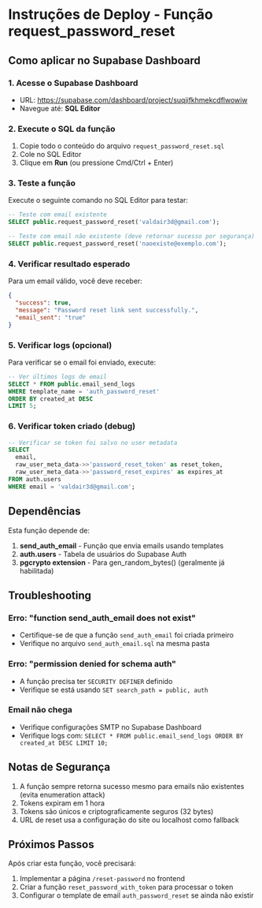 # Instruções de Deploy - Função request_password_reset

## Como aplicar no Supabase Dashboard

### 1. Acesse o Supabase Dashboard
- URL: https://supabase.com/dashboard/project/suqjifkhmekcdflwowiw
- Navegue até: **SQL Editor**

### 2. Execute o SQL da função
1. Copie todo o conteúdo do arquivo `request_password_reset.sql`
2. Cole no SQL Editor
3. Clique em **Run** (ou pressione Cmd/Ctrl + Enter)

### 3. Teste a função

Execute o seguinte comando no SQL Editor para testar:

```sql
-- Teste com email existente
SELECT public.request_password_reset('valdair3d@gmail.com');

-- Teste com email não existente (deve retornar sucesso por segurança)
SELECT public.request_password_reset('naoexiste@exemplo.com');
```

### 4. Verificar resultado esperado

Para um email válido, você deve receber:
```json
{
  "success": true,
  "message": "Password reset link sent successfully.",
  "email_sent": "true"
}
```

### 5. Verificar logs (opcional)

Para verificar se o email foi enviado, execute:

```sql
-- Ver últimos logs de email
SELECT * FROM public.email_send_logs
WHERE template_name = 'auth_password_reset'
ORDER BY created_at DESC
LIMIT 5;
```

### 6. Verificar token criado (debug)

```sql
-- Verificar se token foi salvo no user metadata
SELECT
  email,
  raw_user_meta_data->>'password_reset_token' as reset_token,
  raw_user_meta_data->>'password_reset_expires' as expires_at
FROM auth.users
WHERE email = 'valdair3d@gmail.com';
```

## Dependências

Esta função depende de:
1. **send_auth_email** - Função que envia emails usando templates
2. **auth.users** - Tabela de usuários do Supabase Auth
3. **pgcrypto extension** - Para gen_random_bytes() (geralmente já habilitada)

## Troubleshooting

### Erro: "function send_auth_email does not exist"
- Certifique-se de que a função `send_auth_email` foi criada primeiro
- Verifique no arquivo `send_auth_email.sql` na mesma pasta

### Erro: "permission denied for schema auth"
- A função precisa ter `SECURITY DEFINER` definido
- Verifique se está usando `SET search_path = public, auth`

### Email não chega
- Verifique configurações SMTP no Supabase Dashboard
- Verifique logs com: `SELECT * FROM public.email_send_logs ORDER BY created_at DESC LIMIT 10;`

## Notas de Segurança

1. A função sempre retorna sucesso mesmo para emails não existentes (evita enumeration attack)
2. Tokens expiram em 1 hora
3. Tokens são únicos e criptograficamente seguros (32 bytes)
4. URL de reset usa a configuração do site ou localhost como fallback

## Próximos Passos

Após criar esta função, você precisará:
1. Implementar a página `/reset-password` no frontend
2. Criar a função `reset_password_with_token` para processar o token
3. Configurar o template de email `auth_password_reset` se ainda não existir